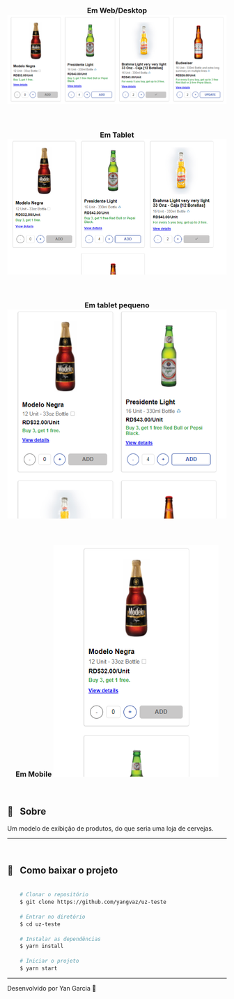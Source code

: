 <h3 align="center"> Em Web/Desktop
    <img src="src/images/modelExamples/webExample.png">
</h3>

<br />

<h3 align="center"> Em Tablet
    <img src="src/images/modelExamples/tabletModel.png">
</h3>

<br />

<h3 align="center"> Em tablet pequeno
    <img src="src/images/modelExamples/smallTabletModel.png">
</h3>

<br />

<h3 align="center"> Em Mobile
    <img src="src/images/modelExamples/mobileExample.png">
</h3>

<br />



## 🔖 &nbsp; Sobre

Um modelo de exibição de produtos, do que seria uma loja de cervejas.

---
<br />


##  📁 &nbsp; Como baixar o projeto

```bash

    # Clonar o repositório
    $ git clone https://github.com/yangvaz/uz-teste

    # Entrar no diretório
    $ cd uz-teste

    # Instalar as dependências
    $ yarn install

    # Iniciar o projeto
    $ yarn start
```

---

Desenvolvido por Yan Garcia 🥑 